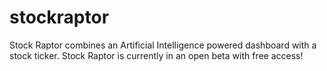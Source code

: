 # stockraptor
Stock Raptor combines an Artificial Intelligence powered dashboard with a stock ticker.  Stock Raptor is currently in an open beta with free access!
